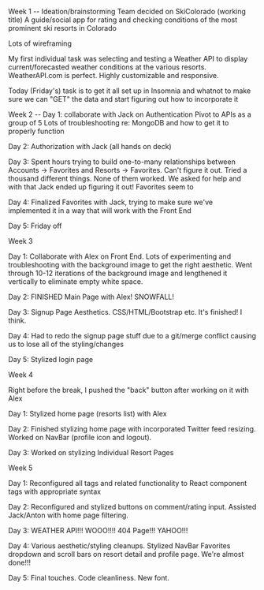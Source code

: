 Week 1 --
Ideation/brainstorming
Team decided on SkiColorado (working title)
A guide/social app for rating and checking conditions of the most prominent ski resorts in Colorado

Lots of wireframing

My first individual task was selecting and testing a Weather API to display current/forecasted weather conditions at the various resorts.
WeatherAPI.com is perfect. Highly customizable and responsive.

Today (Friday's) task is to get it all set up in Insomnia and whatnot to make sure we can "GET" the data and start figuring out how to incorporate it

Week 2 --
Day 1: collaborate with Jack on Authentication
Pivot to APIs as a group of 5
Lots of troubleshooting re: MongoDB and how to get it to properly function

Day 2: Authorization with Jack (all hands on deck)

Day 3: Spent hours trying to build one-to-many relationships between Accounts -> Favorites and Resorts -> Favorites. Can't figure it out. Tried a thousand different things. None of them worked.
We asked for help and with that Jack ended up figuring it out! Favorites seem to

Day 4: Finalized Favorites with Jack, trying to make sure we've implemented it in a way that will work with the Front End

Day 5: Friday off

Week 3

Day 1: Collaborate with Alex on Front End. Lots of experimenting and troubleshooting with the background image to get the right aesthetic. Went through 10-12 iterations of the background image and lengthened it vertically to eliminate empty white space.

Day 2: FINISHED Main Page with Alex! SNOWFALL!

Day 3: Signup Page Aesthetics. CSS/HTML/Bootstrap etc. It's finished! I think.

Day 4: Had to redo the signup page stuff due to a git/merge conflict causing us to lose all of the styling/changes

Day 5: Stylized login page

Week 4

Right before the break, I pushed the "back" button after working on it with Alex

Day 1: Stylized home page (resorts list) with Alex

Day 2: Finished stylizing home page with incorporated Twitter feed resizing. Worked on NavBar (profile icon and logout).

Day 3: Worked on stylizing Individual Resort Pages

Week 5

Day 1: Reconfigured all <a> tags and related functionality to React component <Link> tags with appropriate syntax

Day 2: Reconfigured and stylized buttons on comment/rating input. Assisted Jack/Anton with home page filtering.

Day 3: WEATHER API!!! WOOO!!!! 404 Page!!! YAHOO!!!

Day 4: Various aesthetic/styling cleanups. Stylized NavBar Favorites dropdown and scroll bars on resort detail and profile page. We're almost done!!!

Day 5: Final touches. Code cleanliness. New font.
